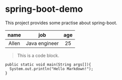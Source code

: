 # spring-boot-demo
This project provides some practise about spring-boot.



| name   |    job        |  age    |
|:------:| :-----------: | :-----: |
| Allen  | Java engineer | 25      |


>This is a code block.

    public static void main(String args[]){
      System.out.println("Hello Markdown!");
    }


